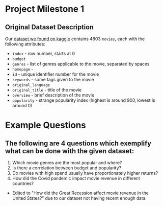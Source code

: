 # Project Milestone 1

## Original Dataset Description
 Our [dataset we found on kaggle](./original_dataset.csv) contains 4803 `movies`, each with the following attributes:

* `index` - row number, starts at 0
* `budget`
* `genres` - list of genres applicable to the movie, separated by spaces
* `homepage` - 
* `id` - unique identifier number for the movie
* `keywords` - some tags given to the movie
* `original_language`
* `original_title` - title of the movie
* `overview` - brief description of the movie
* `popularity` - strange popularity index (highest is around 900, lowest is around 0)

# Example Questions

## The following are 4 questions which exemplify what can be done with the given dataset:

1. Which movie genres are the most popular and where?
2. Is there a correlation between budget and popularity?
3. Do movies with high spend usually have proportionately higher returns?
4. How did the Covid pandemic impact movie revenue in different countries?
  - Edited to "How did the Great Recession affect movie revenue in the United States?" due to our dataset not having recent enough data